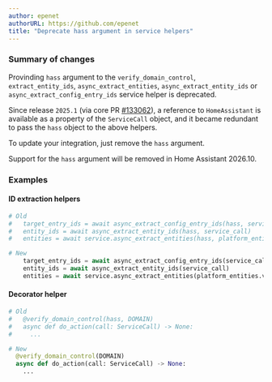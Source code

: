 ```yaml
---
author: epenet
authorURL: https://github.com/epenet
title: "Deprecate hass argument in service helpers"
---
```


### Summary of changes

Provinding `hass` argument to the `verify_domain_control`, `extract_entity_ids`, `async_extract_entities`, 
`async_extract_entity_ids` or `async_extract_config_entry_ids` service helper is deprecated.

Since release `2025.1` (via core PR [#133062](https://github.com/home-assistant/core/pull/133062)),
a reference to `HomeAssistant` is available as a property of the `ServiceCall` object,
and it became redundant to pass the `hass` object to the above helpers.

To update your integration, just remove the `hass` argument.

Support for the `hass` argument will be removed in Home Assistant 2026.10.


### Examples

#### ID extraction helpers

```python
# Old
#   target_entry_ids = await async_extract_config_entry_ids(hass, service_call)
#   entity_ids = await async_extract_entity_ids(hass, service_call)
#   entities = await service.async_extract_entities(hass, platform_entities.values(), service_call)

# New
    target_entry_ids = await async_extract_config_entry_ids(service_call)
    entity_ids = await async_extract_entity_ids(service_call)
    entities = await service.async_extract_entities(platform_entities.values(), service_call)
```

#### Decorator helper

```python
# Old
#   @verify_domain_control(hass, DOMAIN)
#   async def do_action(call: ServiceCall) -> None:
#     ...

# New
  @verify_domain_control(DOMAIN)
  async def do_action(call: ServiceCall) -> None:
    ...
```
